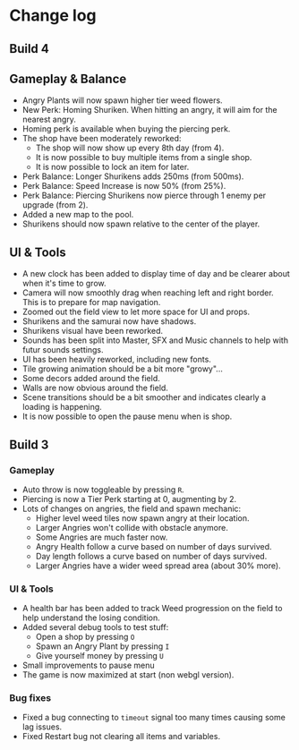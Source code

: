 # Change log

## Build 4

## Gameplay & Balance

- Angry Plants will now spawn higher tier weed flowers.
- New Perk: Homing Shuriken. When hitting an angry, it will aim for the nearest angry.
- Homing perk is available when buying the piercing perk.
- The shop have been moderately reworked:
  - The shop will now show up every 8th day (from 4).
  - It is now possible to buy multiple items from a single shop.
  - It is now possible to lock an item for later.
- Perk Balance: Longer Shurikens adds 250ms (from 500ms).
- Perk Balance: Speed Increase is now 50% (from 25%).
- Perk Balance: Piercing Shurikens now pierce through 1 enemy per upgrade (from 2).
- Added a new map to the pool.
- Shurikens should now spawn relative to the center of the player.

## UI & Tools

- A new clock has been added to display time of day and be clearer about when it's time to grow.
- Camera will now smoothly drag when reaching left and right border. This is to prepare for map navigation.
- Zoomed out the field view to let more space for UI and props.
- Shurikens and the samurai now have shadows.
- Shurikens visual have been reworked.
- Sounds has been split into Master, SFX and Music channels to help with futur sounds settings.
- UI has been heavily reworked, including new fonts.
- Tile growing animation should be a bit more "growy"...
- Some decors added around the field.
- Walls are now obvious around the field.
- Scene transitions should be a bit smoother and indicates clearly a loading is happening.
- It is now possible to open the pause menu when is shop.


## Build 3

### Gameplay
- Auto throw is now toggleable by pressing `R`.
- Piercing is now a Tier Perk starting at 0, augmenting by 2.
- Lots of changes on angries, the field and spawn mechanic:
  - Higher level weed tiles now spawn angry at their location.
  - Larger Angries won't collide with obstacle anymore.
  - Some Angries are much faster now.
  - Angry Health follow a curve based on number of days survived.
  - Day length follows a curve based on number of days survived.
  - Larger Angries have a wider weed spread area (about 30% more).

### UI & Tools
- A health bar has been added to track Weed progression on the field to help understand the losing condition.
- Added several debug tools to test stuff:
  - Open a shop by pressing `O`
  - Spawn an Angry Plant by pressing `I`
  - Give yourself money by pressing `U`
- Small improvements to pause menu
- The game is now maximized at start (non webgl version).

### Bug fixes
- Fixed a bug connecting to `timeout` signal too many times causing some lag issues.
- Fixed Restart bug not clearing all items and variables.
